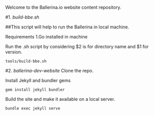 Welcome to the Ballerina.io website content repository.

#1. *build-bbe.sh*

##This script will help to run the Ballerina in local machine.

Requirements
1.Go installed in machine

Run the .sh script by considering $2 is for directory name and $1 for version.
```
tools/build-bbe.sh 
```

#2. *ballerina-dev-website*
Clone the repo.

Install Jekyll and bundler gems
```
gem install jekyll bundler
```

Build the site and make it available on a local server.
```
bundle exec jekyll serve
```
